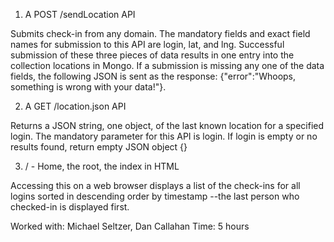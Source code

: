 1. A POST /sendLocation API

Submits check-in from any domain. The mandatory fields and exact field names for submission to this API are login, lat, and lng. Successful submission of these three pieces of data results in one entry into the collection locations in Mongo. If a submission is missing any one of the data fields, the following JSON is sent as the response: {"error":"Whoops, something is wrong with your data!"}. 

2. A GET /location.json API

Returns a JSON string, one object, of the last known location for a specified login. The mandatory parameter for this API is login. If login is empty or no results found, return empty JSON object {}

3. / - Home, the root, the index in HTML

Accessing this on a web browser displays a list of the check-ins for all logins sorted in descending order by timestamp --the last person who checked-in is displayed first. 



Worked with:	Michael Seltzer, Dan Callahan
Time: 			5 hours